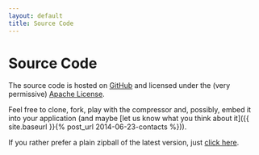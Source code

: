 ```yaml
---
layout: default
title: Source Code
---
```


# Source Code

The source code is hosted on [GitHub](https://github.com/farruggia/bc-zip) and licensed under the (very permissive) [Apache License](http://www.apache.org/licenses/LICENSE-2.0.html).

Feel free to clone, fork, play with the compressor and, possibly, embed it into your application (and maybe [let us know what you think about it]({{ site.baseurl }}{% post_url 2014-06-23-contacts %})).

If you rather prefer a plain zipball of the latest version, just [click here](https://github.com/farruggia/bc-zip/archive/public.zip).